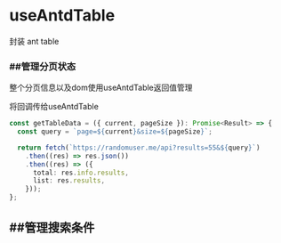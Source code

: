 # useAntdTable



封装 ant table



### ##管理分页状态

整个分页信息以及dom使用useAntdTable返回值管理



将回调传给useAntdTable

~~~ts
const getTableData = ({ current, pageSize }): Promise<Result> => {
  const query = `page=${current}&size=${pageSize}`;

  return fetch(`https://randomuser.me/api?results=55&${query}`)
    .then((res) => res.json())
    .then((res) => ({
      total: res.info.results,
      list: res.results,
    }));
};
~~~





## ##管理搜索条件



